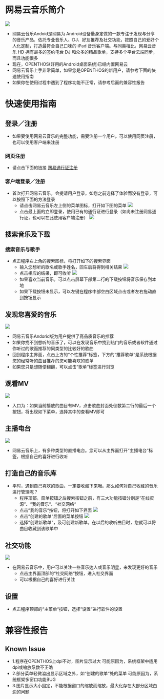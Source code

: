 #  网易云音乐简介
![](../pic/yule/Summary.png)

   - 网易云音乐Andoid是网易为 Android设备量身定做的一款专注于发现与分享的音乐产品，依托专业音乐人、DJ、好友推荐及社交功能，按照自己的爱好个人化定制，打造最符合自己口味的 iPad 音乐客户端。与同类相比，网易云音乐 HD 拥有最多的签约电台 DJ 和众多的精品歌单，支持多个平台云端同步，而且功能很多
   - 现在，OPENTHOS(好用的Android桌面系统)已经内置网易云
   - 网易云音乐上手非常简单，如果您是OPENTHOS的新用户，请参考下面的快速使用指南
   - 如果你在使用过程中遇到了程序功能不正常，请参考后面的兼容性报告

# 快速使用指南

## 登录／注册

   - 如果要使用网易云音乐的完整功能，需要注册一个用户。可以使用网页注册，也可以使用客户端来注册

### 网页注册

   - 请点击下面的链接
[网易通行证注册](https://zc.reg.163.com/regInitialized)

### 客户端登录／注册

   - 首次打开网易云音乐，会提请用户登录。如您之前选择了体验而没有登录，可以按照下面的方法登录
      - 请点击网易云音乐左上侧的菜单图标，打开如下图的菜单
      ![](../pic/yule/Menu.png)
      - 点击最上面的立即登录，使用已有的通行证进行登录（如尚未注册网易通行证，也可以在此使用客户端注册）
      ![](../pic/yule/Login.png)

## 搜索音乐及下载

### 搜索音乐与歌手

   - 点击程序右上角的搜索图标，将打开如下的搜索界面
      - 输入您想听的歌名或歌手姓名，回车后将得到相关结果
      ![](../pic/yule/SearchResult.png)
      - 点击相应的结果，即可收听
      ![](../pic/yule/PlayState1.png)
      - 如果喜欢当前音乐，可以点击屏幕下部第二行的下载按钮将音乐保存到本地
      - 如果下载按钮未显示，可以左键在程序中部空白区域点击或者左右拖动直到按钮显示

## 发现您喜爱的音乐
![](../pic/yule/suggestion.png)

   - 网易云音乐Andorid版为用户提供了高品质音乐的推荐
   - 如果你找不到想听的音乐了，可以在发现音乐中找到热门的音乐或者软件通过你听过的歌而推荐的同类型的比较好的歌曲
   - 回到程序主界面，点击上方的“个性推荐“标签，下方的“推荐歌单“是系统根据您的经常听的曲目推荐的您可能喜欢的歌单
   - 如果您只是想随便翻翻，可以点击“歌单“标签进行浏览

## 观看MV
![](../pic/yule/PlayMV.png)

   - 入口为：如果当前播放的曲目有MV，点击歌曲封面处倒数第二行的最后一个按钮，将出现如下菜单，选择其中的查看MV即可

## 主播电台
![](../pic/yule/LiveCast.png)

   - 网易云音乐上，有多种类型的直播电台。您可以从主界面打开“主播电台“标签，根据自己的喜好进行收听

## 打造自己的音乐库
   - 平时，遇到自己喜欢的歌曲，一定要收藏下来哦。那么如何对自己收藏的音乐进行管理呢？
      - 程序顶部，菜单按钮之后搜索按钮之前，有三大功能按钮分别是“在线资源“、“我的音乐“、“社交网络“
      - 点击“我的音乐“按钮，将打开如下界面
      ![](../pic/yule/MyPlayList.png)
      - 点击“创建的歌单“后面的菜单按钮
      ![](../pic/yule/MyPlayListMenu.png)
      - 选择“创建新歌单“，及可创建新歌单。在以后的收听曲目时，您就可以将曲目收藏到该歌单中

## 社交功能
![](../pic/yule/SocialNetwork.png)

   - 在网易云音乐中，用户可以关注一些音乐达人或音乐明星，来发现更好的音乐
      - 点击主界面顶部的“社交网络“按钮，进入社交界面
      - 可以根据自己的喜好进行关注

## 设置
   - 点击程序顶部的“主菜单“按钮，选择“设置“进行软件的设置

# 兼容性报告

## Known Issue
   - 1.程序在OPENTHOS上dpi不对，图片显示过大
     可能原因为，系统框架中适用dpi或缩放系数不正确
   - 2.部分菜单轻微溢出显示区域之外，如“创建的歌单“处的菜单
     可能原因为，系统框架多窗口功能BUG
   - 3.图片显示大小固定，不能根据窗口的缩放而缩放，最大化存在大部分区域白边的问题
